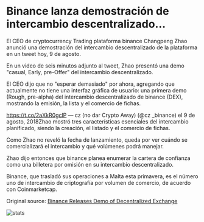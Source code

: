 # Binance lanza demostración de intercambio descentralizado...

El CEO de cryptocurrency Trading plataforma binance Changpeng Zhao anunció una demostración del intercambio descentralizado de la plataforma en un tweet hoy, 9 de agosto.

En un video de seis minutos adjunto al tweet, Zhao presentó una demo "casual, Early, pre-Offer" del intercambio descentralizado.

El CEO dijo que no "esperar demasiado" por ahora, agregando que actualmente no tiene una interfaz gráfica de usuario: una primera demo (Rough, pre-alpha) del intercambio descentralizado de binance (DEX), mostrando la emisión, la lista y el comercio de fichas.

https://t.co/2aXkR0gclP — cz (no dar Crypto Away) (@cz \_binance) el 9 de agosto, 2018Zhao mostró tres características esenciales del intercambio planificado, siendo la creación, el listado y el comercio de fichas.

Como Zhao no reveló la fecha de lanzamiento, queda por ver cuándo se comercializará el intercambio y qué volúmenes podrá manejar.

Zhao dijo entonces que binance planea enumerar la cartera de confianza como una billetera por omisión en su intercambio descentralizado.

Binance, que trasladó sus operaciones a Malta esta primavera, es el número uno de intercambio de criptografía por volumen de comercio, de acuerdo con Coinmarketcap.

Original source: [Binance Releases Demo of Decentralized Exchange](https://cointelegraph.com/news/binance-releases-demo-of-decentralized-exchange)

![stats](https://c.statcounter.com/11760860/0/a89fa40b/1/ "stats")